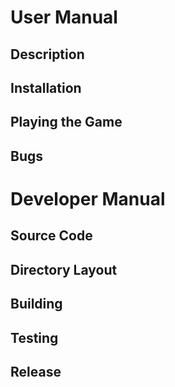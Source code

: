 # User Manual
## Description
## Installation
## Playing the Game
## Bugs

# Developer Manual
## Source Code
## Directory Layout
## Building
## Testing
## Release
